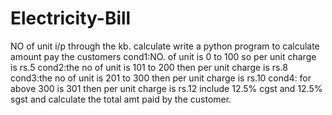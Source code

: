 # Electricity-Bill
NO of unit i/p through the kb. calculate write a python program to calculate amount pay the customers 
cond1:NO. of unit is 0 to 100 so per unit charge is rs.5
cond2:the no of unit is 101 to 200 then per unit charge is rs.8
cond3:the no of unit is 201 to 300 then per unit charge is rs.10
cond4: for above 300 is 301 then per unit charge is rs.12 
include 12.5% cgst and 12.5% sgst and calculate the total amt paid by the customer. 
